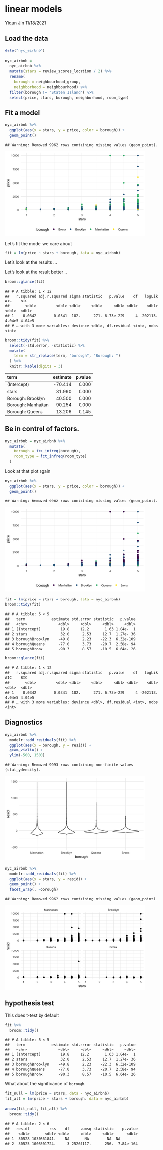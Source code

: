 linear models
================
Yiqun Jin
11/18/2021

## Load the data

``` r
data("nyc_airbnb")

nyc_airbnb = 
  nyc_airbnb %>% 
  mutate(stars = review_scores_location / 2) %>% 
  rename(
    borough = neighbourhood_group,
    neighborhood = neighbourhood) %>% 
  filter(borough != "Staten Island") %>% 
  select(price, stars, borough, neighborhood, room_type)
```

## Fit a model

``` r
nyc_airbnb %>% 
  ggplot(aes(x = stars, y = price, color = borough)) +
  geom_point()
```

    ## Warning: Removed 9962 rows containing missing values (geom_point).

<img src="linear-models_files/figure-gfm/unnamed-chunk-2-1.png" width="90%" />

Let’s fit the model we care about

``` r
fit = lm(price ~ stars + borough, data = nyc_airbnb)
```

Let’s look at the results …

Let’s look at the result better ..

``` r
broom::glance(fit)
```

    ## # A tibble: 1 × 12
    ##   r.squared adj.r.squared sigma statistic   p.value    df   logLik    AIC    BIC
    ##       <dbl>         <dbl> <dbl>     <dbl>     <dbl> <dbl>    <dbl>  <dbl>  <dbl>
    ## 1    0.0342        0.0341  182.      271. 6.73e-229     4 -202113. 4.04e5 4.04e5
    ## # … with 3 more variables: deviance <dbl>, df.residual <int>, nobs <int>

``` r
broom::tidy(fit) %>% 
  select(-std.error, -statistic) %>% 
  mutate(
    term = str_replace(term, "borough", "Borough: ")
  ) %>% 
  knitr::kable(digits = 3)
```

| term               | estimate | p.value |
|:-------------------|---------:|--------:|
| (Intercept)        |  -70.414 |   0.000 |
| stars              |   31.990 |   0.000 |
| Borough: Brooklyn  |   40.500 |   0.000 |
| Borough: Manhattan |   90.254 |   0.000 |
| Borough: Queens    |   13.206 |   0.145 |

## Be in control of factors.

``` r
nyc_airbnb = nyc_airbnb %>% 
  mutate(
    borough = fct_infreq(borough),
    room_type = fct_infreq(room_type)
  )
```

Look at that plot again

``` r
nyc_airbnb %>% 
  ggplot(aes(x = stars, y = price, color = borough)) +
  geom_point()
```

    ## Warning: Removed 9962 rows containing missing values (geom_point).

<img src="linear-models_files/figure-gfm/unnamed-chunk-7-1.png" width="90%" />

``` r
fit = lm(price ~ stars + borough, data = nyc_airbnb)
broom::tidy(fit)
```

    ## # A tibble: 5 × 5
    ##   term            estimate std.error statistic   p.value
    ##   <chr>              <dbl>     <dbl>     <dbl>     <dbl>
    ## 1 (Intercept)         19.8     12.2       1.63 1.04e-  1
    ## 2 stars               32.0      2.53     12.7  1.27e- 36
    ## 3 boroughBrooklyn    -49.8      2.23    -22.3  6.32e-109
    ## 4 boroughQueens      -77.0      3.73    -20.7  2.58e- 94
    ## 5 boroughBronx       -90.3      8.57    -10.5  6.64e- 26

``` r
broom::glance(fit)
```

    ## # A tibble: 1 × 12
    ##   r.squared adj.r.squared sigma statistic   p.value    df   logLik    AIC    BIC
    ##       <dbl>         <dbl> <dbl>     <dbl>     <dbl> <dbl>    <dbl>  <dbl>  <dbl>
    ## 1    0.0342        0.0341  182.      271. 6.73e-229     4 -202113. 4.04e5 4.04e5
    ## # … with 3 more variables: deviance <dbl>, df.residual <int>, nobs <int>

## Diagnostics

``` r
nyc_airbnb %>% 
  modelr::add_residuals(fit) %>% 
  ggplot(aes(x = borough, y = resid)) +
  geom_violin() +
  ylim(-500, 1500)
```

    ## Warning: Removed 9993 rows containing non-finite values (stat_ydensity).

<img src="linear-models_files/figure-gfm/unnamed-chunk-9-1.png" width="90%" />

``` r
nyc_airbnb %>% 
  modelr::add_residuals(fit) %>% 
  ggplot(aes(x = stars, y = resid)) +
  geom_point() +
  facet_wrap(. ~borough)
```

    ## Warning: Removed 9962 rows containing missing values (geom_point).

<img src="linear-models_files/figure-gfm/unnamed-chunk-9-2.png" width="90%" />

## hypothesis test

This does t-test by default

``` r
fit %>% 
  broom::tidy()
```

    ## # A tibble: 5 × 5
    ##   term            estimate std.error statistic   p.value
    ##   <chr>              <dbl>     <dbl>     <dbl>     <dbl>
    ## 1 (Intercept)         19.8     12.2       1.63 1.04e-  1
    ## 2 stars               32.0      2.53     12.7  1.27e- 36
    ## 3 boroughBrooklyn    -49.8      2.23    -22.3  6.32e-109
    ## 4 boroughQueens      -77.0      3.73    -20.7  2.58e- 94
    ## 5 boroughBronx       -90.3      8.57    -10.5  6.64e- 26

What about the significance of `borough`.

``` r
fit_null = lm(price ~ stars, data = nyc_airbnb)
fit_alt = lm(price ~ stars + borough, data = nyc_airbnb)

anova(fit_null, fit_alt) %>% 
  broom::tidy()
```

    ## # A tibble: 2 × 6
    ##   res.df         rss    df     sumsq statistic    p.value
    ##    <dbl>       <dbl> <dbl>     <dbl>     <dbl>      <dbl>
    ## 1  30528 1030861841.    NA       NA        NA  NA        
    ## 2  30525 1005601724.     3 25260117.      256.  7.84e-164
